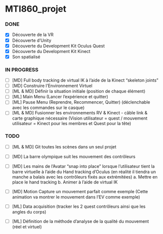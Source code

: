 # MTI860_projet

### DONE
- [x] Découverte de la VR
- [x] Découverte d’Unity
- [x] Découverte du Development Kit Oculus Quest
- [x] Découverte du Development Kit Kinect
- [x] Son spatialisé

### IN PROGRESS
- [ ] [MD] Full body tracking de virtual IK à l’aide de la Kinect “skeleton joints”
- [ ] [MD] Construire l’Environnement Virtuel
- [ ] [ML & MD] Définir la situation initiale (position de chaque élément)
- [ ] [ML] Main Menu (Lancer l’expérience et quitter)
- [ ] [ML] Pause Menu (Reprendre, Recommencer, Quitter) (déclenchable avec les commandes sur le casque)
- [ ] [ML & MD] Fusionner les environnements RV & Kinect - câble link & carte graphique nécessaire
(Vision utilisateur = quest / mouvement utilisateur = Kinect pour les membres et Quest pour la tête)

### TODO
- [ ] [ML & MD] Git toutes les scènes dans un seul projet
- [ ] [MD] La barre olympique suit les mouvement des contrôleurs
- [ ] [MD] Les mains de l’Avatar “snap into place” lorsque l’utilisateur tient la barre virtuelle à l’aide du Hand tracking d’Oculus (en réalité il tiendra un manche a balais avec les contrôleurs fixés aux extrémitées)
        a. Mettre en place le hand tracking
        b. Animer à l’aide de virtual IK
- [ ] [MD] Motion Capture un mouvement parfait comme exemple (Cette animation va montrer le mouvement dans l’EV comme exemple)
- [ ] [ML] Data acquisition (tracker les 2 quest contrôleurs ainsi que les angles du corps)
- [ ] [ML] Définition de la méthode d’analyse de la qualité du mouvement (réel et virtuel)


